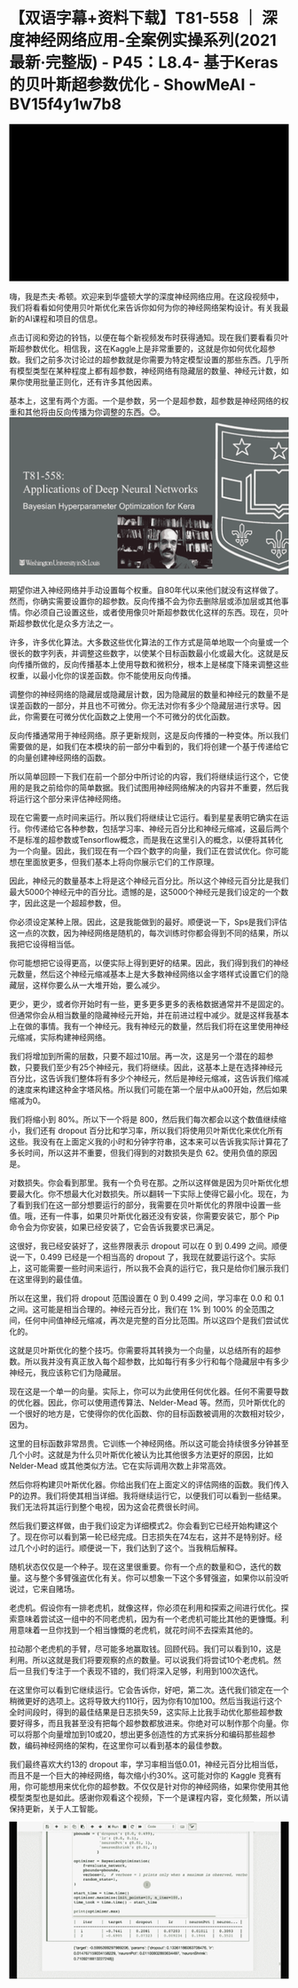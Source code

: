 # 【双语字幕+资料下载】T81-558 ｜ 深度神经网络应用-全案例实操系列(2021最新·完整版) - P45：L8.4- 基于Keras的贝叶斯超参数优化 - ShowMeAI - BV15f4y1w7b8

![](img/9925006dbf7cc9645dc4cf05b451019d_0.png)

嗨，我是杰夫·希顿。欢迎来到华盛顿大学的深度神经网络应用。在这段视频中，我们将看看如何使用贝叶斯优化来告诉你如何为你的神经网络架构设计。有关我最新的AI课程和项目的信息。

点击订阅和旁边的铃铛，以便在每个新视频发布时获得通知。现在我们要看看贝叶斯超参数优化。相信我，这在Kaggle上是非常重要的，这就是你如何优化超参数。我们之前多次讨论过的超参数就是你需要为特定模型设置的那些东西。几乎所有模型类型在某种程度上都有超参数，神经网络有隐藏层的数量、神经元计数，如果你使用批量正则化，还有许多其他因素。

基本上，这里有两个方面。一个是参数，另一个是超参数，超参数是神经网络的权重和其他将由反向传播为你调整的东西。😊。![](img/9925006dbf7cc9645dc4cf05b451019d_2.png)

期望你进入神经网络并手动设置每个权重。自80年代以来他们就没有这样做了。然而，你确实需要设置你的超参数。反向传播不会为你去删除层或添加层或其他事情。你必须自己设置这些，或者使用像贝叶斯超参数优化这样的东西。现在，贝叶斯超参数优化是众多方法之一。

许多，许多优化算法。大多数这些优化算法的工作方式是简单地取一个向量或一个很长的数字列表，并调整这些数字，以使某个目标函数最小化或最大化。这就是反向传播所做的，反向传播基本上使用导数和微积分，根本上是梯度下降来调整这些权重，以最小化你的误差函数。你不能使用反向传播。

调整你的神经网络的隐藏层或隐藏层计数，因为隐藏层的数量和神经元的数量不是误差函数的一部分，并且也不可微分。你无法对你有多少个隐藏层进行求导。因此，你需要在可微分优化函数之上使用一个不可微分的优化函数。

反向传播通常用于神经网络。原子更新规则，这是反向传播的一种变体。所以我们需要做的是，如我们在本模块的前一部分中看到的，我们将创建一个基于传递给它的向量创建神经网络的函数。

所以简单回顾一下我们在前一个部分中所讨论的内容，我们将继续运行这个，它使用的是我之前给你的简单数据。我们试图用神经网络解决的内容并不重要，然后我将运行这个部分来评估神经网络。

现在它需要一点时间来运行。所以我们将继续让它运行。看到星星表明它确实在运行。你传递给它各种参数，包括学习率、神经元百分比和神经元缩减，这最后两个不是标准的超参数或Tensorflow概念，而是我在这里引入的概念，以便将其转化为一个向量。因此，我们现在有一个四个数字的向量，我们正在尝试优化。你可能想在里面放更多，但我们基本上将向你展示它们的工作原理。

因此，神经元的数量基本上将是这个神经元百分比。所以这个神经元百分比是我们最大5000个神经元中的百分比。遗憾的是，这5000个神经元是我们设定的一个数字，因此这是一个超超参数，但。

你必须设定某种上限。因此，这是我能做到的最好。顺便说一下，Sps是我们评估这一点的次数，因为神经网络是随机的，每次训练时你都会得到不同的结果，所以我把它设得相当低。

你可能想把它设得更高，以便实际上得到更好的结果。因此，我们得到我们的神经元数量，然后这个神经元缩减基本上是大多数神经网络以金字塔样式设置它们的隐藏层，这样你要么从一大堆开始，要么减少。

更少，更少，或者你开始时有一些，更多更多更多的表格数据通常并不是固定的。但通常你会从相当数量的隐藏神经元开始，并在前进过程中减少。就是这样我基本上在做的事情。我有一个神经元。我有神经元的数量，然后我们将在这里使用神经元缩减，实际构建神经网络。

我们将增加到所需的层数，只要不超过10层。再一次，这是另一个潜在的超参数，只要我们至少有25个神经元，我们将继续。因此，这基本上是在选择神经元百分比，这告诉我们整体将有多少个神经元，然后是神经元缩减，这告诉我们缩减的速度来构建这种金字塔风格。所以我们可能在第一个层中从a00开始，然后如果缩减为0。

我们将缩小到 80%。所以下一个将是 800，然后我们每次都会以这个数值继续缩小，我们还有 dropout 百分比和学习率，所以我们将使用贝叶斯优化来优化所有这些。我没有在上面定义我的小时和分钟字符串，这本来可以告诉我实际计算花了多长时间，所以这并不重要，但我们得到的对数损失是负 62。使用负值的原因是。

对数损失。你会看到那里。我有一个负号在那。之所以这样做是因为贝叶斯优化想要最大化。你不想最大化对数损失。所以翻转一下实际上使得它最小化。现在，为了看到我们在这一部分想要运行的部分，我需要在贝叶斯优化的界限中设置一些值。哦，还有一件事，如果贝叶斯优化器还没有安装，你需要安装它，那个 Pip 命令会为你安装，如果已经安装了，它会告诉我要求已满足。

这很好，我已经安装好了，这些界限表示 dropout 可以在 0 到 0.499 之间。顺便说一下，0.499 已经是一个相当高的 dropout 了，我现在就要运行这个。实际上，这可能需要一些时间来运行，所以我不会真的运行它，我只是给你们展示我们在这里得到的最佳值。

所以在这里，我们将 dropout 范围设置在 0 到 0.499 之间，学习率在 0.0 和 0.1 之间。这可能是相当合理的。神经元百分比，我们在 1% 到 100% 的全范围之间，任何中间值神经元缩减，再次是完整的百分比范围。所以这四个是我们尝试优化的。

这就是贝叶斯优化的整个技巧。你需要将其转换为一个向量，以总结所有的超参数。所以我并没有真正放入每个超参数，比如每行有多少行和每个隐藏层中有多少神经元，我应该称它们为隐藏层。

现在这是一个单一的向量。实际上，你可以为此使用任何优化器。任何不需要导数的优化器。因此，你可以使用遗传算法、Nelder-Mead 等。然而，贝叶斯优化的一个很好的地方是，它使得你的优化函数、你的目标函数被调用的次数相对较少，因为。

这里的目标函数非常昂贵。它训练一个神经网络。所以这可能会持续很多分钟甚至几个小时。这就是为什么贝叶斯优化被认为比其他很多方法更好的原因，比如 Nelder-Mead 或其他类似方法。它在实际调用次数上非常高效。

然后你将构建贝叶斯优化器。你给出我们在上面定义的评估网络的函数。我们传入P的边界。我们将使其相当详细。我将继续运行它，以便我们可以看到一些结果。我们无法将其运行到整个电视，因为这会花费很长时间。

然后我们要这样做，由于我们设定为详细模式2。你会看到它已经开始构建这个了。现在你可以看到第一轮已经完成。日志损失在74左右，这并不是特别好。经过几个小时的运行。顺便说一下，我们达到了这个。当我稍后解释。

随机状态仅仅是一个种子。现在这里很重要。你有一个点的数量和😊，迭代的数量。这与整个多臂强盗优化有关。你可以想象一下这个多臂强盗，如果你以前没听说过，它来自赌场。

老虎机。假设你有一排老虎机，就像这样，你必须在利用和探索之间进行优化。探索意味着尝试这一组中的不同老虎机，因为有一个老虎机可能比其他的更慷慨。利用意味着一旦你找到一个相当慷慨的老虎机，就花时间不去探索其他的。

拉动那个老虎机的手臂，尽可能多地赢取钱。回顾代码。我们可以看到10，这是利用。所以这就是我们将要观察的点的数量。可以说我们将尝试10个老虎机。然后一旦我们专注于一个表现不错的，我们将深入足够，利用到100次迭代。

在这里你可以看到它继续运行。它会告诉你，好吧，第二次。迭代我们锁定在一个稍微更好的选项上。这将导致大约110行，因为你有10加100。然后当我运行这个全时间段时，得到的最佳结果是日志损失59，这实际上比我手动优化那些超参数要好得多，而且我甚至没有把每个超参数都放进来。你绝对可以制作那个向量。你可以将那个向量增加到10或20，想出更多创造性的方式来拆分和编码那些超参数，编码神经网络的架构，在这里你可以看到基本的最佳参数。

我们最终喜欢大约13的 dropout 率，学习率相当低0.01，神经元百分比相当低，而且不是一个巨大的神经网络，每次缩小约30%。这可能对你的 Kaggle 竞赛有用，你可能想用来优化你的超参数。不仅仅是针对你的神经网络，如果你使用其他模型类型也是如此。感谢你观看这个视频，下一个是课程内容，变化频繁，所以请保持更新，关于人工智能。

![](img/9925006dbf7cc9645dc4cf05b451019d_4.png)
